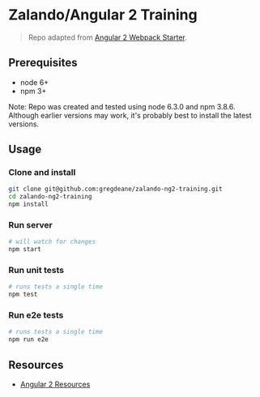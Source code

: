 # Zalando/Angular 2 Training

> Repo adapted from [Angular 2 Webpack Starter](https://github.com/AngularClass/angular2-webpack-starter).

## Prerequisites

* node 6+
* npm 3+

Note: Repo was created and tested using node 6.3.0 and npm 3.8.6. Although earlier versions may work,
it's probably best to install the latest versions.

## Usage

### Clone and install
```bash
git clone git@github.com:gregdeane/zalando-ng2-training.git
cd zalando-ng2-training
npm install
```

### Run server
```bash
# will watch for changes
npm start
```

### Run unit tests
```bash
# runs tests a single time
npm test
```

### Run e2e tests
```bash
# runs tests a single time
npm run e2e
```

## Resources

* [Angular 2 Resources](https://docs.google.com/document/d/1QxthAaOTs86lT1veqj96iXnM2kWucuoN3uikdeky6dw/edit#heading=h.pw8s7ie2zoms)